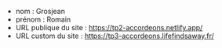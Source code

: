 - nom : Grosjean
- prénom : Romain
- URL publique du site : https://tp2-accordeons.netlify.app/
- URL custom du site : https://tp3-accordeons.lifefindsaway.fr/